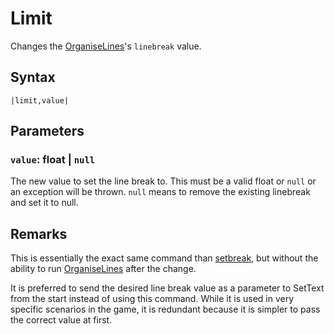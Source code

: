 # Limit

Changes the [OrganiseLines](../Related%20Systems/Automatic%20Line%20Breaks/OrganiseLines.md)'s `linebreak` value.

## Syntax

````
|limit,value|
````

## Parameters

### `value`: float | `null`

The new value to set the line break to. This must be a valid float or `null` or an exception will be thrown. `null` means to remove the existing linebreak and set it to null.

## Remarks

This is essentially the exact same command than [setbreak](Setbreak.md), but without the ability to run [OrganiseLines](../Related%20Systems/Automatic%20Line%20Breaks/OrganiseLines.md) after the change.

It is preferred to send the desired line break value as a parameter to SetText from the start instead of using this command. While it is used in very specific scenarios in the game, it is redundant because it is simpler to pass the correct value at first.
